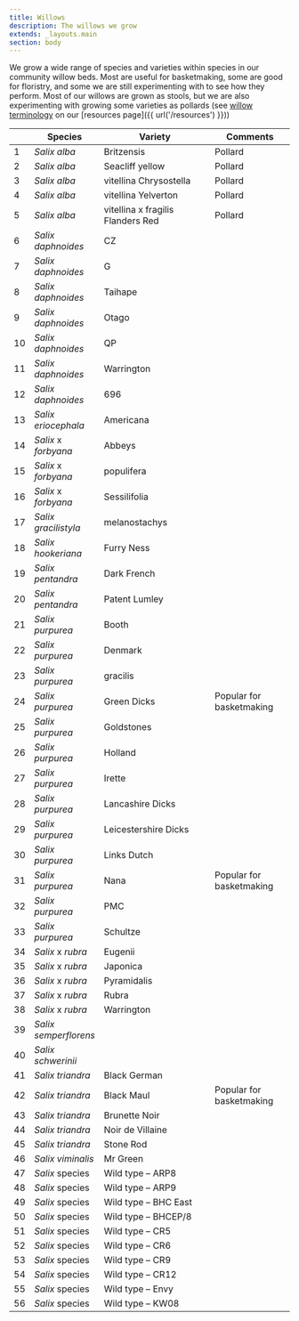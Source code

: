 ```yaml
---
title: Willows
description: The willows we grow
extends: _layouts.main
section: body
---
```


<x-img src="/assets/img/DSC_4798.JPG" caption="" class="mx-2 my-2"/>

We grow a wide range of species and varieties within species in our community willow beds. Most are useful for basketmaking, some are good for floristry, and some we are still experimenting with to see how they perform. Most of our willows are grown as stools, but we are also experimenting with growing some varieties as pollards (see [willow terminology](https://www.musgrovewillows.co.uk/blog/the-language-of-the-willow-grower-weaver/) on our [resources page]({{ url('/resources') }}))

<table class="border-collapse border border-slate-400 w-full">
<colgroup>
<col style="width: 5%; text-align: right;" />
<col style="width: 20%" />
<col style="width: 45%" />
<col style="width: 30%" />
</colgroup>
<thead>
<tr class="header">
<th class="border border-slate-300"></th>
<th class="border border-slate-300"><strong>Species</strong></th>
<th class="border border-slate-300"><strong>Variety</strong></th>
<th class="border border-slate-300"><strong>Comments</strong></th>
</tr>
</thead>
<tbody>
<tr class="odd">
<td class="border border-slate-300">1</td>
<td class="border border-slate-300"><em>Salix alba</em></td>
<td class="border border-slate-300">Britzensis</td>
<td class="border border-slate-300">Pollard</td>
</tr>
<tr class="even">
<td class="border border-slate-300">2</td>
<td class="border border-slate-300"><em>Salix alba</em></td>
<td class="border border-slate-300">Seacliff yellow</td>
<td class="border border-slate-300">Pollard</td>
</tr>
<tr class="odd">
<td class="border border-slate-300">3</td>
<td class="border border-slate-300"><em>Salix alba</em></td>
<td class="border border-slate-300">vitellina Chrysostella</td>
<td class="border border-slate-300">Pollard</td>
</tr>
<tr class="even">
<td class="border border-slate-300">4</td>
<td class="border border-slate-300"><em>Salix alba</em></td>
<td class="border border-slate-300">vitellina Yelverton</td>
<td class="border border-slate-300">Pollard</td>
</tr>
<tr class="odd">
<td class="border border-slate-300">5</td>
<td class="border border-slate-300"><em>Salix alba</em></td>
<td class="border border-slate-300">vitellina x fragilis Flanders Red</td>
<td class="border border-slate-300">Pollard</td>
</tr>
<tr class="even">
<td class="border border-slate-300">6</td>
<td class="border border-slate-300"><em>Salix daphnoides</em></td>
<td class="border border-slate-300">CZ</td>
<td class="border border-slate-300"></td>
</tr>
<tr class="odd">
<td class="border border-slate-300">7</td>
<td class="border border-slate-300"><em>Salix daphnoides</em></td>
<td class="border border-slate-300">G</td>
<td class="border border-slate-300"></td>
</tr>
<tr class="even">
<td class="border border-slate-300">8</td>
<td class="border border-slate-300"><em>Salix daphnoides</em></td>
<td class="border border-slate-300">Taihape</td>
<td class="border border-slate-300"></td>
</tr>
<tr class="odd">
<td class="border border-slate-300">9</td>
<td class="border border-slate-300"><em>Salix daphnoides</em></td>
<td class="border border-slate-300">Otago</td>
<td class="border border-slate-300"></td>
</tr>
<tr class="even">
<td class="border border-slate-300">10</td>
<td class="border border-slate-300"><em>Salix daphnoides</em></td>
<td class="border border-slate-300">QP</td>
<td class="border border-slate-300"></td>
</tr>
<tr class="odd">
<td class="border border-slate-300">11</td>
<td class="border border-slate-300"><em>Salix daphnoides</em></td>
<td class="border border-slate-300">Warrington</td>
<td class="border border-slate-300"></td>
</tr>
<tr class="even">
<td class="border border-slate-300">12</td>
<td class="border border-slate-300"><em>Salix daphnoides</em></td>
<td class="border border-slate-300">696</td>
<td class="border border-slate-300"></td>
</tr>
<tr class="odd">
<td class="border border-slate-300">13</td>
<td class="border border-slate-300"><em>Salix eriocephala</em></td>
<td class="border border-slate-300">Americana</td>
<td class="border border-slate-300"></td>
</tr>
<tr class="even">
<td class="border border-slate-300">14</td>
<td class="border border-slate-300"><em>Salix</em> x <em>forbyana</em></td>
<td class="border border-slate-300">Abbeys</td>
<td class="border border-slate-300"></td>
</tr>
<tr class="odd">
<td class="border border-slate-300">15</td>
<td class="border border-slate-300"><em>Salix</em> x <em>forbyana</em></td>
<td class="border border-slate-300">populifera</td>
<td class="border border-slate-300"></td>
</tr>
<tr class="even">
<td class="border border-slate-300">16</td>
<td class="border border-slate-300"><em>Salix</em> x <em>forbyana</em></td>
<td class="border border-slate-300">Sessilifolia</td>
<td class="border border-slate-300"></td>
</tr>
<tr class="odd">
<td class="border border-slate-300">17</td>
<td class="border border-slate-300"><em>Salix gracilistyla</em></td>
<td class="border border-slate-300">melanostachys</td>
<td class="border border-slate-300"></td>
</tr>
<tr class="even">
<td class="border border-slate-300">18</td>
<td class="border border-slate-300"><em>Salix hookeriana</em></td>
<td class="border border-slate-300">Furry Ness</td>
<td class="border border-slate-300"></td>
</tr>
<tr class="odd">
<td class="border border-slate-300">19</td>
<td class="border border-slate-300"><em>Salix pentandra</em></td>
<td class="border border-slate-300">Dark French</td>
<td class="border border-slate-300"></td>
</tr>
<tr class="even">
<td class="border border-slate-300">20</td>
<td class="border border-slate-300"><em>Salix pentandra</em></td>
<td class="border border-slate-300">Patent Lumley</td>
<td class="border border-slate-300"></td>
</tr>
<tr class="odd">
<td class="border border-slate-300">21</td>
<td class="border border-slate-300"><em>Salix purpurea</em></td>
<td class="border border-slate-300">Booth</td>
<td class="border border-slate-300"></td>
</tr>
<tr class="even">
<td class="border border-slate-300">22</td>
<td class="border border-slate-300"><em>Salix purpurea</em></td>
<td class="border border-slate-300">Denmark</td>
<td class="border border-slate-300"></td>
</tr>
<tr class="odd">
<td class="border border-slate-300">23</td>
<td class="border border-slate-300"><em>Salix purpurea</em></td>
<td class="border border-slate-300">gracilis</td>
<td class="border border-slate-300"></td>
</tr>
<tr class="even">
<td class="border border-slate-300">24</td>
<td class="border border-slate-300"><em>Salix purpurea</em></td>
<td class="border border-slate-300">Green Dicks</td>
<td class="border border-slate-300">Popular for basketmaking</td>
</tr>
<tr class="odd">
<td class="border border-slate-300">25</td>
<td class="border border-slate-300"><em>Salix purpurea</em></td>
<td class="border border-slate-300">Goldstones</td>
<td class="border border-slate-300"></td>
</tr>
<tr class="even">
<td class="border border-slate-300">26</td>
<td class="border border-slate-300"><em>Salix purpurea</em></td>
<td class="border border-slate-300">Holland</td>
<td class="border border-slate-300"></td>
</tr>
<tr class="odd">
<td class="border border-slate-300">27</td>
<td class="border border-slate-300"><em>Salix purpurea</em></td>
<td class="border border-slate-300">Irette</td>
<td class="border border-slate-300"></td>
</tr>
<tr class="even">
<td class="border border-slate-300">28</td>
<td class="border border-slate-300"><em>Salix purpurea</em></td>
<td class="border border-slate-300">Lancashire Dicks</td>
<td class="border border-slate-300"></td>
</tr>
<tr class="odd">
<td class="border border-slate-300">29</td>
<td class="border border-slate-300"><em>Salix purpurea</em></td>
<td class="border border-slate-300">Leicestershire Dicks</td>
<td class="border border-slate-300"></td>
</tr>
<tr class="even">
<td class="border border-slate-300">30</td>
<td class="border border-slate-300"><em>Salix purpurea</em></td>
<td class="border border-slate-300">Links Dutch</td>
<td class="border border-slate-300"></td>
</tr>
<tr class="odd">
<td class="border border-slate-300">31</td>
<td class="border border-slate-300"><em>Salix purpurea</em></td>
<td class="border border-slate-300">Nana</td>
<td class="border border-slate-300">Popular for basketmaking</td>
</tr>
<tr class="even">
<td class="border border-slate-300">32</td>
<td class="border border-slate-300"><em>Salix purpurea</em></td>
<td class="border border-slate-300">PMC</td>
<td class="border border-slate-300"></td>
</tr>
<tr class="odd">
<td class="border border-slate-300">33</td>
<td class="border border-slate-300"><em>Salix purpurea</em></td>
<td class="border border-slate-300">Schultze</td>
<td class="border border-slate-300"></td>
</tr>
<tr class="even">
<td class="border border-slate-300">34</td>
<td class="border border-slate-300"><em>Salix</em> x <em>rubra</em></td>
<td class="border border-slate-300">Eugenii</td>
<td class="border border-slate-300"></td>
</tr>
<tr class="odd">
<td class="border border-slate-300">35</td>
<td class="border border-slate-300"><em>Salix</em> x <em>rubra</em></td>
<td class="border border-slate-300">Japonica</td>
<td class="border border-slate-300"></td>
</tr>
<tr class="even">
<td class="border border-slate-300">36</td>
<td class="border border-slate-300"><em>Salix</em> x <em>rubra</em></td>
<td class="border border-slate-300">Pyramidalis</td>
<td class="border border-slate-300"></td>
</tr>
<tr class="odd">
<td class="border border-slate-300">37</td>
<td class="border border-slate-300"><em>Salix</em> x <em>rubra</em></td>
<td class="border border-slate-300">Rubra</td>
<td class="border border-slate-300"></td>
</tr>
<tr class="even">
<td class="border border-slate-300">38</td>
<td class="border border-slate-300"><em>Salix</em> x <em>rubra</em></td>
<td class="border border-slate-300">Warrington</td>
<td class="border border-slate-300"></td>
</tr>
<tr class="odd">
<td class="border border-slate-300">39</td>
<td class="border border-slate-300"><em>Salix semperflorens</em></td>
<td class="border border-slate-300"></td>
<td class="border border-slate-300"></td>
</tr>
<tr class="even">
<td class="border border-slate-300">40</td>
<td class="border border-slate-300"><em>Salix schwerinii</em></td>
<td class="border border-slate-300"></td>
<td class="border border-slate-300"></td>
</tr>
<tr class="odd">
<td class="border border-slate-300">41</td>
<td class="border border-slate-300"><em>Salix triandra</em></td>
<td class="border border-slate-300">Black German</td>
<td class="border border-slate-300"></td>
</tr>
<tr class="even">
<td class="border border-slate-300">42</td>
<td class="border border-slate-300"><em>Salix triandra</em></td>
<td class="border border-slate-300">Black Maul</td>
<td class="border border-slate-300">Popular for basketmaking</td>
</tr>
<tr class="odd">
<td class="border border-slate-300">43</td>
<td class="border border-slate-300"><em>Salix triandra</em></td>
<td class="border border-slate-300">Brunette Noir</td>
<td class="border border-slate-300"></td>
</tr>
<tr class="even">
<td class="border border-slate-300">44</td>
<td class="border border-slate-300"><em>Salix triandra</em></td>
<td class="border border-slate-300">Noir de Villaine</td>
<td class="border border-slate-300"></td>
</tr>
<tr class="odd">
<td class="border border-slate-300">45</td>
<td class="border border-slate-300"><em>Salix triandra</em></td>
<td class="border border-slate-300">Stone Rod</td>
<td class="border border-slate-300"></td>
</tr>
<tr class="even">
<td class="border border-slate-300">46</td>
<td class="border border-slate-300"><em>Salix viminalis</em></td>
<td class="border border-slate-300">Mr Green</td>
<td class="border border-slate-300"></td>
</tr>
<tr class="odd">
<td class="border border-slate-300">47</td>
<td class="border border-slate-300"><em>Salix</em> species</td>
<td class="border border-slate-300">Wild type – ARP8</td>
<td class="border border-slate-300"></td>
</tr>
<tr class="even">
<td class="border border-slate-300">48</td>
<td class="border border-slate-300"><em>Salix</em> species</td>
<td class="border border-slate-300">Wild type – ARP9</td>
<td class="border border-slate-300"></td>
</tr>
<tr class="odd">
<td class="border border-slate-300">49</td>
<td class="border border-slate-300"><em>Salix</em> species</td>
<td class="border border-slate-300">Wild type – BHC East</td>
<td class="border border-slate-300"></td>
</tr>
<tr class="even">
<td class="border border-slate-300">50</td>
<td class="border border-slate-300"><em>Salix</em> species</td>
<td class="border border-slate-300">Wild type – BHCEP/8</td>
<td class="border border-slate-300"></td>
</tr>
<tr class="odd">
<td class="border border-slate-300">51</td>
<td class="border border-slate-300"><em>Salix</em> species</td>
<td class="border border-slate-300">Wild type – CR5</td>
<td class="border border-slate-300"></td>
</tr>
<tr class="even">
<td class="border border-slate-300">52</td>
<td class="border border-slate-300"><em>Salix</em> species</td>
<td class="border border-slate-300">Wild type – CR6</td>
<td class="border border-slate-300"></td>
</tr>
<tr class="odd">
<td class="border border-slate-300">53</td>
<td class="border border-slate-300"><em>Salix</em> species</td>
<td class="border border-slate-300">Wild type – CR9</td>
<td class="border border-slate-300"></td>
</tr>
<tr class="even">
<td class="border border-slate-300">54</td>
<td class="border border-slate-300"><em>Salix</em> species</td>
<td class="border border-slate-300">Wild type – CR12</td>
<td class="border border-slate-300"></td>
</tr>
<tr class="odd">
<td class="border border-slate-300">55</td>
<td class="border border-slate-300"><em>Salix</em> species</td>
<td class="border border-slate-300">Wild type – Envy</td>
<td class="border border-slate-300"></td>
</tr>
<tr class="even">
<td class="border border-slate-300">56</td>
<td class="border border-slate-300"><em>Salix</em> species</td>
<td class="border border-slate-300">Wild type – KW08</td>
<td class="border border-slate-300"></td>
</tr>
</tbody>
</table>